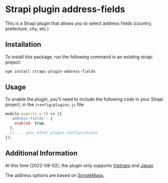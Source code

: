 # Strapi plugin address-fields

This is a Strapi plugin that allows you to select address fields (country, prefecture, city, etc.)

## Installation

To install this package, run the following command in an existing strapi project:

```sh
npm install strapi-plugin-address-fields
```

## Usage

To enable the plugin, you'll need to include the following code in your Strapi project, in the `/config/plugins.js` file:

```javascript
module.exports = () => ({
  'address-fields': {
    enabled: true,
  },
  // ... your other plugin configurations
});
```

## Additional Information

At this time (2022-08-02), the plugin only supports [Vietnam](https://simplemaps.com/data/vn-cities) and [Japan](https://simplemaps.com/data/ja-cities)

The address options are based on [SimpleMaps](https://simplemaps.com).
